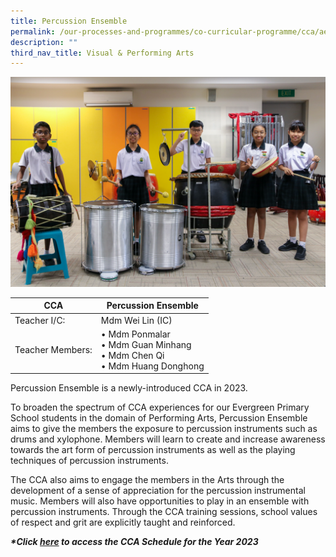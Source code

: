```yaml
---
title: Percussion Ensemble
permalink: /our-processes-and-programmes/co-curricular-programme/cca/aesthetics/percussion-ensemble/
description: ""
third_nav_title: Visual & Performing Arts
---
```


![](/images/CCA%20Photos/img_3163.jpg)

| CCA   	| Percussion Ensemble 	|
|---	|---	|
| Teacher I/C:  	| Mdm Wei Lin (IC) 	|
| Teacher Members:  	| • Mdm Ponmalar<br>• Mdm Guan Minhang<br>• Mdm Chen Qi<br>• Mdm Huang Donghong 	|

Percussion Ensemble is a newly-introduced CCA in 2023.  
  
To broaden the spectrum of CCA experiences for our Evergreen Primary School students in the domain of Performing Arts, Percussion Ensemble aims to give the members the exposure to percussion instruments such as drums and xylophone. Members will learn to create and increase awareness towards the art form of percussion instruments as well as the playing techniques of percussion instruments.  
  
The CCA also aims to engage the members in the Arts through the development of a sense of appreciation for the percussion instrumental music. Members will also have opportunities to play in an ensemble with percussion instruments. Through the CCA training sessions, school values of respect and grit are explicitly taught and reinforced.

**_\*Click&nbsp;[here](https://docs.google.com/document/d/19yQQeYbcNUBPsW_j2nrgEeGdv8sUMdf_e79um_QsFDM/edit)&nbsp;to access the CCA Schedule for the Year 2023_**